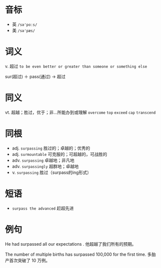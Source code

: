 # 音标

- 英 `/sə'pɑːs/`
- 美 `/sə'pæs/`

# 词义

v. 超过
`to be even better or greater than someone or something else`



sur(超过) ＋ pass(通过) → 超过

# 同义

vt. 超越；胜过，优于；非…所能办到或理解
`overcome` `top` `exceed` `cap` `transcend`

# 同根

- adj. `surpassing` 胜过的；卓越的；优秀的
- adj. `surmountable` 可克服的；可超越的，可战胜的
- adv. `surpassing` 卓越地；非凡地
- adv. `surpassingly` 超群地；卓越地
- v. `surpassing` 胜过（surpass的ing形式）

# 短语

- `surpass the advanced` 赶超先进

# 例句

He had surpassed all our expectations .
他超越了我们所有的预期。

The number of multiple births has surpassed 100,000 for the first time.
多胎产首次突破了 10 万例。


